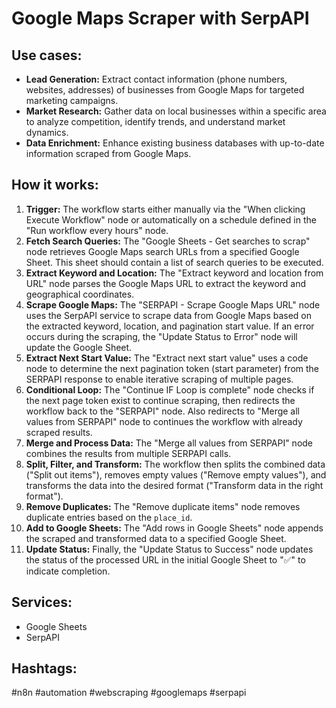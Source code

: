 # Google Maps Scraper with SerpAPI

## Use cases:

- **Lead Generation:** Extract contact information (phone numbers, websites, addresses) of businesses from Google Maps for targeted marketing campaigns.
- **Market Research:** Gather data on local businesses within a specific area to analyze competition, identify trends, and understand market dynamics.
- **Data Enrichment:** Enhance existing business databases with up-to-date information scraped from Google Maps.

## How it works:

1.  **Trigger:** The workflow starts either manually via the "When clicking Execute Workflow" node or automatically on a schedule defined in the "Run workflow every hours" node.
2.  **Fetch Search Queries:** The "Google Sheets - Get searches to scrap" node retrieves Google Maps search URLs from a specified Google Sheet. This sheet should contain a list of search queries to be executed.
3.  **Extract Keyword and Location:** The "Extract keyword and location from URL" node parses the Google Maps URL to extract the keyword and geographical coordinates.
4.  **Scrape Google Maps:** The "SERPAPI - Scrape Google Maps URL" node uses the SerpAPI service to scrape data from Google Maps based on the extracted keyword, location, and pagination start value.  If an error occurs during the scraping, the "Update Status to Error" node will update the Google Sheet.
5.  **Extract Next Start Value:** The "Extract next start value" uses a code node to determine the next pagination token (start parameter) from the SERPAPI response to enable iterative scraping of multiple pages.
6.  **Conditional Loop:** The "Continue IF Loop is complete" node checks if the next page token exist to continue scraping, then redirects the workflow back to the "SERPAPI" node. Also redirects to "Merge all values from SERPAPI" node to continues the workflow with already scraped results.
7.  **Merge and Process Data:** The "Merge all values from SERPAPI" node combines the results from multiple SERPAPI calls.
8.  **Split, Filter, and Transform:** The workflow then splits the combined data ("Split out items"), removes empty values ("Remove empty values"), and transforms the data into the desired format ("Transform data in the right format").
9.  **Remove Duplicates:** The "Remove duplicate items" node removes duplicate entries based on the `place_id`.
10. **Add to Google Sheets:** The "Add rows in Google Sheets" node appends the scraped and transformed data to a specified Google Sheet.
11. **Update Status:** Finally, the "Update Status to Success" node updates the status of the processed URL in the initial Google Sheet to "✅" to indicate completion.

## Services:

*   Google Sheets
*   SerpAPI

## Hashtags:

#n8n #automation #webscraping #googlemaps #serpapi
